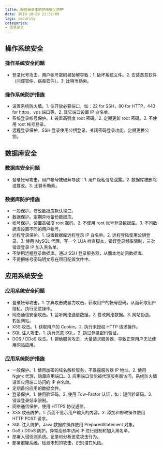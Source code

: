 ```yaml
---
title: 服务器基本的网络安全防护
date: 2019-10-09 21:32:09
tags: security
categories:
- 信息安全
---
```




## 操作系统安全

### 操作系统安全问题

- 登录帐号攻击。用户帐号密码被破解导致：1. 破坏系统文件。2. 安装恶意软件（间谍软件、病毒软件）。3. 比特币勒索。

### 操作系统防护措施

- 设置系统防火墙。1. 仅开放必要端口，如：22 for SSH，80 for HTTP，443 for https，vps 端口等。2. 其它端口设置 IP 白名单。
- 系统登录帐号保护。1. 设置高强度 root 密码。2. 定期更新 root 密码。3. 不使用 root 帐号登录。
- 远程登录保护。SSH 登录使用公钥登录。关闭密码登录功能。定期更换公钥。



## 数据库安全

### 数据库安全问题

- 登录帐号攻击。用户帐号被破解导致：1. 用户隐私信息泄露。2. 数据库被删除或篡改。3. 比特币勒索。

### 数据库防护措施

- 一般保护。修改数据库默认端口。
- 数据保护。定期异地备份数据库。
- 帐号保护。设置高强度 root 密码。2. 不使用 root 帐号登录数据库。3. 不同数据库设置不同的用户帐号。
- 远程登录保护。1. 设置数据库远程登录 IP 白名单。2. 远程登陆使用公钥登录。3. 使用 MySQL 代理。写一个 LUA 检查脚本，错误登录频率限制，三次错误登录 IP 加入黑名单。
- 不使用远程登录数据库。通过 SSH 登录服务器，从而本地访问数据库。
- 不要把帐号密码明文写在项目配置文件中。



## 应用系统安全

### 应用系统安全问题

- 登录帐号攻击。1. 字典攻击或暴力攻击，获取用户的帐号密码。从而获取用户隐私，执行恶意操作。
- 网络通信安全攻击。1. 监听网络通信数据。2. 篡改网络数据。3. 网站伪造。钓鱼网站。
- XSS 攻击。1. 获取用户的 Cookie。2. 执行未授权 HTTP 请求操作。
- SQL 注入攻击。1. 执行恶意 SQL。2. 跳过登录密码验证。
- DOS / DDoS 攻击。1. 拒绝服务攻击，大量请求服务器，导致正常用户无法使用网站应用。

### 应用系统防护措施

- 一般保护。1. 使用加密的域名解析服务，不暴露服务器 IP 地址。2. 使用 Nginx 代理，隐藏应用端口。3. 应用端口仅能被代理服务器访问，系统防火墙设置应用端口访问的 IP 白名单。
- 定期备份应用的数据文件。
- 登录保护。1. 使用验证码。2. 使用 Tow-Factor 认证，如：短信验证码。3. 错误登录频率限制。
- 网络通信保护。使用 HTTPS 协议通信。
- XSS 攻击防护。1. 页面不显示用户输入的内容。2. 添加和修改操作使用 HTTP POST 请求。
- SQL 注入防护。Java 数据库操作使用 PreparedStatement 对象。
- DoS / DDoS 防护。异常高频率访问 IP 进行限制和加入黑名单。
- 部署入侵侦测系统。记录和分析恶意攻击行为。
- 部署蜜罐系统。检测未知的攻击，识别潜在风险。